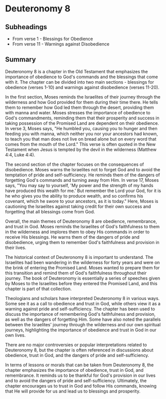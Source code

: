 # Deuteronomy 8

## Subheadings

* From verse 1 - Blessings for Obedience
* From verse 11 - Warnings against Disobedience

## Summary

Deuteronomy 8 is a chapter in the Old Testament that emphasizes the importance of obedience to God's commands and the blessings that come with it. The chapter can be divided into two main sections - blessings for obedience (verses 1-10) and warnings against disobedience (verses 11-20).

In the first section, Moses reminds the Israelites of their journey through the wilderness and how God provided for them during their time there. He tells them to remember how God led them through the desert, providing them with manna and water. Moses stresses the importance of obedience to God's commandments, reminding them that their prosperity and success in taking possession of the Promised Land are dependent on their obedience. In verse 3, Moses says, "He humbled you, causing you to hunger and then feeding you with manna, which neither you nor your ancestors had known, to teach you that man does not live on bread alone but on every word that comes from the mouth of the Lord." This verse is often quoted in the New Testament when Jesus is tempted by the devil in the wilderness (Matthew 4:4, Luke 4:4).

The second section of the chapter focuses on the consequences of disobedience. Moses warns the Israelites not to forget God and to avoid the temptation of pride and self-sufficiency. He reminds them of the dangers of forgetting God's commands and turning away from Him. In verse 17, Moses says, "You may say to yourself, 'My power and the strength of my hands have produced this wealth for me.' But remember the Lord your God, for it is he who gives you the ability to produce wealth, and so confirms his covenant, which he swore to your ancestors, as it is today." Here, Moses is cautioning the Israelites against taking credit for their own success and forgetting that all blessings come from God.

Overall, the main themes of Deuteronomy 8 are obedience, remembrance, and trust in God. Moses reminds the Israelites of God's faithfulness to them in the wilderness and implores them to obey His commands in order to receive His blessings. He warns them of the dangers of pride and disobedience, urging them to remember God's faithfulness and provision in their lives.

The historical context of Deuteronomy 8 is important to understand. The Israelites had been wandering in the wilderness for forty years and were on the brink of entering the Promised Land. Moses wanted to prepare them for this transition and remind them of God's faithfulness throughout their journey. The book of Deuteronomy is essentially a series of speeches given by Moses to the Israelites before they entered the Promised Land, and this chapter is part of that collection.

Theologians and scholars have interpreted Deuteronomy 8 in various ways. Some see it as a call to obedience and trust in God, while others view it as a warning against pride and self-sufficiency. The chapter has been used to discuss the importance of remembering God's faithfulness and provision, as well as the dangers of forgetting Him. Some have also noted the parallels between the Israelites' journey through the wilderness and our own spiritual journeys, highlighting the importance of obedience and trust in God in our own lives.

There are no major controversies or popular interpretations related to Deuteronomy 8, but the chapter is often referenced in discussions about obedience, trust in God, and the dangers of pride and self-sufficiency.

In terms of lessons or morals that can be taken from Deuteronomy 8, the chapter emphasizes the importance of obedience, trust in God, and remembrance. It reminds us to be thankful for God's provision in our lives and to avoid the dangers of pride and self-sufficiency. Ultimately, the chapter encourages us to trust in God and follow His commands, knowing that He will provide for us and lead us to blessings and prosperity.
